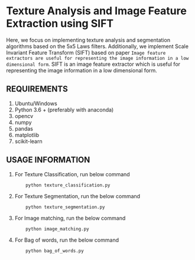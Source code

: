 # Texture Analysis and Image Feature Extraction using SIFT

Here, we focus on implementing texture analysis and segmentation algorithms based on the 5x5 Laws filters. Additionally, we implement Scale Invariant Feature Transform (SIFT) based on paper `Image feature extractors are useful for representing the image information in a low dimensional
form`. SIFT is an image feature extractor which is useful for representing the image information in a low dimensional form.

## REQUIREMENTS

1. Ubuntu/Windows
2. Python 3.6 + (preferably with anaconda)
3. opencv
4. numpy
5. pandas
6. matplotlib
7. scikit-learn

## USAGE INFORMATION 

1.	For Texture Classification, run below command 
	```
		python texture_classification.py
	```
2.	For Texture Segmentation, run the below command
	```
		python texture_segmentation.py
	```
3.	For Image matching, run the below command
	```
		python image_matching.py
	```

4.	For Bag of words, run the below command
	```
		python bag_of_words.py
	```
